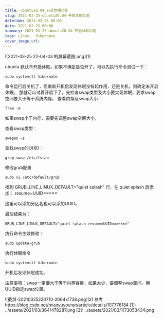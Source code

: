 ```yaml
---
title: ubuntu20.04_开启休眠功能
slug: 2021-03-25-ubuntu20.04-开启休眠功能
datetime: 2021-03-25 00:00
date: 2021-03-25 00:00
summary: 2021-03-25-ubuntu20.04-开启休眠功能
tags: Linux,  hibernate
cover_image_url: 
---
```

![2021-03-25 22-04-03 的屏幕截图.png][1]
<!--more-->
ubuntu 默认不开启休眠，如果不确定是否开了，可以先执行命令测试一下：    
	
	sudo systemctl hibernate

命令运行后关机了，但重新开机后发现休眠没有起作用，还是关机，则确定未开启休眠。
那就可以试着开启下了，先检查swap类型及大小要实现休眠，要求swap空间要大于等于系统内存。
查看内存及swap大小：    

	free -m

如果swap小于内存，需要先调整swap空间大小。

查看swap类型：    
	
	swapon -s

查找swap的UUID：    

	grep swap /etc/fstab

修改grub配置    

	sudo vi /etc/default/grub

找到 GRUB_LINE_LINUX_DEFAULT="quiet splash" 行，在 quiet splash 后添加： resume=UUID=××××

这里可以添加分区名也可以添加UUID。

最后结果为：    

	GRUB_LINE_LINUX_DEFAULT="quiet splash resume=UUID=××××××"

执行命令生效修改：    
	
	sudo update-grub

执行休眠命令    

	sudo systemctl hibernate

开机后发现休眠成功。

注意事项：swap一定要大于等于内存容量，如果太少，要调整swap空间，用UUID指定swap位置。


![截屏-20210325220710-2064x1738.png][2]
参考 https://blog.csdn.net/miaoyuyouran/article/details/107776184
[1]: ../assets/2021/03/3641478287.png
[2]: ../assets/2021/03/1173053434.png